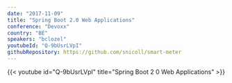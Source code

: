 ```yaml
---
date: "2017-11-09"
title: "Spring Boot 2.0 Web Applications"
conference: "Devoxx"
country: "BE"
speakers: "bclozel"
youtubeId: "Q-9bUsrLVpI"
githubRepository: https://github.com/snicoll/smart-meter
---
```


{{< youtube id="Q-9bUsrLVpI" title="Spring Boot 2 0 Web Applications" >}} 
